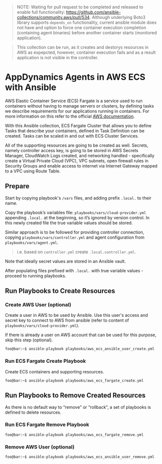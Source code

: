 > NOTE: Waiting for pull request to be completed and released to enable full functionality: https://github.com/ansible-collections/community.aws/pull/534. Although underlying Boto3 library supports `depends_on` functionality, current ansible module does not have and option to force one container execution completion (containing agent binaries) before another container starts (monitored application). 

> This collection can be run, as it creates and destorys resources in AWS as expepcted, however, container execution fails and as a result application is not visible in the controller.

# AppDynamics Agents in AWS ECS with Ansible

AWS Elastic Container Service (ECS) Fargate is a service used to run containers without having to manage servers or clusters, by defining tasks we describe requirements for our applications running in containers. For more information on this refer to the official [AWS documentation](https://aws.amazon.com/ecs/).

With this Ansible collection, ECS Fargate Cluster that allows you to define Tasks that describe your containers, defined in Task Definition can be created. Tasks can be scaled in and out with ECS Cluster Services. 

All of the supporting resources are going to be created as well. Secrets, namely controller access key, is going to be stored in AWS Secrets Manager, CloudWatch Logs created, and networking handled - specifically create a Virtual Private Cloud (VPC), VPC subnets, open firewall rules in Security Groups and enable access to internet via Internet Gateway mapped to a VPC using Route Table.


## Prepare

Start by copying playbook's `/vars` files, and adding prefix `.local.` to their name. 

Copy the playbook’s variables file: `playbooks/vars/cloud-provider.yml` appending `.local.` at the beginning, so it’s ignored by version control. In this newly created file the true variable values should be stored.

Similar approach is to be followed for providing controller connection, copying `playbooks/vars/controller.yml` and agent configuration from `playbooks/vars/agent.yml`.

> i.e. based on `controller.yml` create `.local.controller.yml`.

Note that ideally secret values are stored in an Ansible vault.

After populating files prefixed with `.local.` with true variable values - proceed to running playbooks.

## Run Playbooks to Create Resources

### Create AWS User (optional)

Create a user in AWS to be used by Ansible. Use this user's access and secret key to connect to AWS from ansible (refer to content of `playbooks/vars/cloud-provider.yml`). 

If there is already a user on AWS account that can be used for this purpose, skip this step (optional).

```console
foo@bar:~$ ansible-playbook playbooks/aws_ecs_ansible_user_create.yml
```

### Run ECS Fargate Create Playbook

Create ECS containers and supporting resources.
```console
foo@bar:~$ ansible-playbook playbooks/aws_ecs_fargate_create.yml
```

## Run Playbooks to Remove Created Resources

As there is no default way to “remove” or “rollback”, a set of playbooks is defined to delete resources.

### Run ECS Fargate Remove Playbook

```console
foo@bar:~$ ansible-playbook playbooks/aws_ecs_fargate_remove.yml
```

### Remove AWS User (optional)

```console
foo@bar:~$ ansible-playbook playbooks/aws_ecs_ansible_user_remove.yml
```


